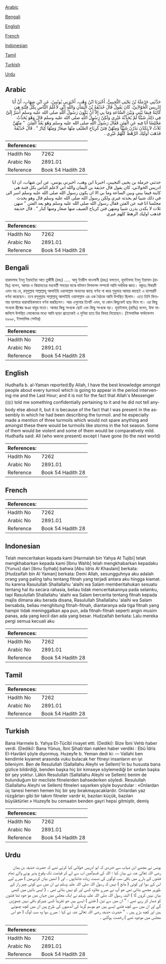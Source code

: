 [Arabic](#arabic)

[Bengali](#bengali)

[English](#english)

[French](#french)

[Indonesian](#indonesian)

[Tamil](#tamil)

[Turkish](#turkish)

[Urdu](#urdu)

## Arabic


<div dir="rtl" lang="ar" style={{fontSize:'larger',backgroundColor:'#f8f9fa',padding:20}}>
حَدَّثَنِي حَرْمَلَةُ بْنُ يَحْيَى التُّجِيبِيُّ، أَخْبَرَنَا ابْنُ وَهْبٍ، أَخْبَرَنِي يُونُسُ، عَنِ ابْنِ شِهَابٍ، أَنَّ أَبَا إِدْرِيسَ الْخَوْلاَنِيَّ، كَانَ يَقُولُ قَالَ حُذَيْفَةُ بْنُ الْيَمَانِ وَاللَّهِ إِنِّي لأَعْلَمُ النَّاسِ بِكُلِّ فِتْنَةٍ هِيَ كَائِنَةٌ فِيمَا بَيْنِي وَبَيْنَ السَّاعَةِ وَمَا بِي إِلاَّ أَنْ يَكُونَ رَسُولُ اللَّهِ صلى الله عليه وسلم أَسَرَّ إِلَىَّ فِي ذَلِكَ شَيْئًا لَمْ يُحَدِّثْهُ غَيْرِي وَلَكِنْ رَسُولُ اللَّهِ صلى الله عليه وسلم قَالَ وَهُوَ يُحَدِّثُ مَجْلِسًا أَنَا فِيهِ عَنِ الْفِتَنِ فَقَالَ رَسُولُ اللَّهِ صلى الله عليه وسلم وَهُوَ يَعُدُّ الْفِتَنَ ‏ "‏ مِنْهُنَّ ثَلاَثٌ لاَ يَكَدْنَ يَذَرْنَ شَيْئًا وَمِنْهُنَّ فِتَنٌ كَرِيَاحِ الصَّيْفِ مِنْهَا صِغَارٌ وَمِنْهَا كِبَارٌ ‏"‏ ‏.‏ قَالَ حُذَيْفَةُ فَذَهَبَ أُولَئِكَ الرَّهْطُ كُلُّهُمْ غَيْرِي ‏.‏
</div>
<div style={{backgroundColor:'#f8f9fa',padding:20, marginBottom: 10}}><table> <thead> <tr> <th>References:</th> <th></th> </tr> </thead> <tbody><tr><td>Hadith No</td><td>7262</td></tr><tr><td>Arabic No</td><td>2891.01</td></tr><tr><td>Reference</td><td>Book 54 Hadith 28</td></tr></tbody></table></div>


<div dir="rtl" lang="ar" style={{fontSize:'larger',backgroundColor:'#f8f9fa',padding:20}}>
حدثني حرملة بن يحيى التجيبي، اخبرنا ابن وهب، اخبرني يونس، عن ابن شهاب، ان ابا ادريس الخولاني، كان يقول قال حذيفة بن اليمان والله اني لاعلم الناس بكل فتنة هي كاينة فيما بيني وبين الساعة وما بي الا ان يكون رسول الله صلى الله عليه وسلم اسر الى في ذلك شييا لم يحدثه غيري ولكن رسول الله صلى الله عليه وسلم قال وهو يحدث مجلسا انا فيه عن الفتن فقال رسول الله صلى الله عليه وسلم وهو يعد الفتن " منهن ثلاث لا يكدن يذرن شييا ومنهن فتن كرياح الصيف منها صغار ومنها كبار " . قال حذيفة فذهب اوليك الرهط كلهم غيري
</div>
<div style={{backgroundColor:'#f8f9fa',padding:20, marginBottom: 10}}><table> <thead> <tr> <th>References:</th> <th></th> </tr> </thead> <tbody><tr><td>Hadith No</td><td>7262</td></tr><tr><td>Arabic No</td><td>2891.01</td></tr><tr><td>Reference</td><td>Book 54 Hadith 28</td></tr></tbody></table></div>

## Bengali


<div dir="ltr" lang="bn" style={{fontSize:'larger',backgroundColor:'#f8f9fa',padding:20}}>
হারমালাহ ইবনু ইয়াহইয়া আত তুজীবী (রহঃ) ..... আবু ইদরীস খাওলানী (রহঃ) বলতেন, হুযাইফাহ ইবনু ইয়ামান (রাযিঃ) বলেন, আমার ও কিয়ামতের মধ্যবর্তী সময়ের মাঝে ঘটমান বিপদাপদ সম্পর্কে আমি সর্বাধিক জ্ঞাত। বস্তুতঃ বিষয়টি এমন নয় যে, রসূলুল্লাহ সাল্লাল্লাহু আলাইহি ওয়াসাল্লাম অন্যদের কাছে বর্ণনা না করে শুধুমাত্র আমার কাছেই এ ব্যাপারটি বর্ণনা করেছেন। তবে রসূলুল্লাহ সাল্লাল্লাহু আলাইহি ওয়াসাল্লাম এর এক বৈঠকে আমি উপস্থিত ছিলাম। এতে তিনি ফিতনার ব্যাপারে ধারাবাহিকভাবে বর্ণনা করছিলেন। আর এগুলোর তিনটি এমন, যা কোন কিছুকেই ছাড় দিবে না। এর কিছু সংখ্যক গ্রীষ্মের ঝঞা বায়ুর মতো। আবার কিছু সংখ্যক ছোট এবং কিছু সংখ্যক বড়। হুযাইফাহ্ (রাযিঃ) বলেন, উক্ত মাজলিসে উপস্থিত লোকেদের মধ্যে আমি ছাড়া প্রত্যেকেই এ দুনিয়া হতে চির বিদায় নিয়েছেন। (ইসলামিক ফাউন্ডেশন ৬৯৯৮, ইসলামিক সেন্টার)
</div>
<div style={{backgroundColor:'#f8f9fa',padding:20, marginBottom: 10}}><table> <thead> <tr> <th>References:</th> <th></th> </tr> </thead> <tbody><tr><td>Hadith No</td><td>7262</td></tr><tr><td>Arabic No</td><td>2891.01</td></tr><tr><td>Reference</td><td>Book 54 Hadith 28</td></tr></tbody></table></div>

## English


<div dir="ltr" lang="en" style={{fontSize:'larger',backgroundColor:'#f8f9fa',padding:20}}>
Hudhaifa b. al-Yaman reported:By Allah, I have the best knowledge amongst people about every turmoil which is going to appear in the period intervening me and the Last Hour; and it is not for the fact that Allah's Messenger (ﷺ) told me something confidentially pertaining to it and he did not tell anybody else about it, but it is because of the fact that I was present in the assembly in which he had been describing the turmoil. and he especially made a mention of three turmoils which would not spare anything and amongst these there would be turmoils like storms in the hot season. Some of them would be violent and some of them would be comparatively mild. Hudhaifa said: All (who were present) except I have gone (to the next world)
</div>
<div style={{backgroundColor:'#f8f9fa',padding:20, marginBottom: 10}}><table> <thead> <tr> <th>References:</th> <th></th> </tr> </thead> <tbody><tr><td>Hadith No</td><td>7262</td></tr><tr><td>Arabic No</td><td>2891.01</td></tr><tr><td>Reference</td><td>Book 54 Hadith 28</td></tr></tbody></table></div>

## French


<div dir="ltr" lang="fr" style={{fontSize:'larger',backgroundColor:'#f8f9fa',padding:20}}>

</div>
<div style={{backgroundColor:'#f8f9fa',padding:20, marginBottom: 10}}><table> <thead> <tr> <th>References:</th> <th></th> </tr> </thead> <tbody><tr><td>Hadith No</td><td>7262</td></tr><tr><td>Arabic No</td><td>2891.01</td></tr><tr><td>Reference</td><td>Book 54 Hadith 28</td></tr></tbody></table></div>

## Indonesian


<div dir="ltr" lang="id" style={{fontSize:'larger',backgroundColor:'#f8f9fa',padding:20}}>
Telah menceritakan kepada kami [Harmalah bin Yahya At Tujibi] telah mengkhabarkan kepada kami [Ibnu Wahb] telah mengkhabarkan kepadaku [Yunus] dari [Ibnu Syihab] bahwa [Abu Idris Al Khaulani] berkata: [Hudzaifah bin Al Yaman] berkata: Demi Allah, sesungguhnya aku adalah orang yang paling tahu tentang fitnah yang terjadi antara aku hingga kiamat. Itu karena Rasulullah Shallallahu 'alaihi wa Salam memberitahukan sesuatu tentang hal itu secara rahasia, beliau tidak menceritakannya pada selainku, tapi Rasulullah Shallallahu 'alaihi wa Salam bercerita tentang fitnah kepada majlis dimana aku berada disana, Rasulullah Shallallahu 'alaihi wa Salam bersabda, beliau menghitung fitnah-fitnah, diantaranya ada tiga fitnah yang hampir tidak meninggalkan apa pun, ada fitnah-fitnah seperti angin musim panas, ada yang kecil dan ada yang besar. Hudzaifah berkata: Lalu mereka pergi semua kecuali aku
</div>
<div style={{backgroundColor:'#f8f9fa',padding:20, marginBottom: 10}}><table> <thead> <tr> <th>References:</th> <th></th> </tr> </thead> <tbody><tr><td>Hadith No</td><td>7262</td></tr><tr><td>Arabic No</td><td>2891.01</td></tr><tr><td>Reference</td><td>Book 54 Hadith 28</td></tr></tbody></table></div>

## Tamil


<div dir="ltr" lang="ta" style={{fontSize:'larger',backgroundColor:'#f8f9fa',padding:20}}>

</div>
<div style={{backgroundColor:'#f8f9fa',padding:20, marginBottom: 10}}><table> <thead> <tr> <th>References:</th> <th></th> </tr> </thead> <tbody><tr><td>Hadith No</td><td>7262</td></tr><tr><td>Arabic No</td><td>2891.01</td></tr><tr><td>Reference</td><td>Book 54 Hadith 28</td></tr></tbody></table></div>

## Turkish


<div dir="ltr" lang="tr" style={{fontSize:'larger',backgroundColor:'#f8f9fa',padding:20}}>
Bana Harmele b. Yahya Et-Tücîbî rivayet etti. (Dediki): Bize İbni Vehb haber verdi. (Dediki): Bana Yûnus, İbni Şihab'dan naklen haber verdiki : Ebû İdris El-Havlânî şöyle diyormuş. Huzeyfe b. Yeman dedi ki: — Vallahi ben kendimle kıyamet arasında vuku bulacak her fitneyi insanların en iyi bileniyim. Ben de Resulullah (Sallallahu Aleyhi ve Sellem)'in bu hususta bana gizlice bildirdiği, benden başka hiç bir kimseye söylemediği bir sırdan başka bir şey yoktur. Lâkin Resulullah (Sallallahu Aleyhi ve Sellem) benim de bulunduğum bir mecliste fitnelerden bahsederken söyledi. Resulullah (Sallallahu Aleyhi ve Sellem) fitneleri sayarken şöyle buyurdular : «Onlardan üç tanesi hemen hemen hiç bir şey bırakmayacaklardır. Onlardan yaz rüzgârları gibi bir takım fitneler vardır ki, bazıları küçük, bazıları büyüktürler.» Huzeyfe bu cemaatın benden gayri hepsi gitmiştir, demiş
</div>
<div style={{backgroundColor:'#f8f9fa',padding:20, marginBottom: 10}}><table> <thead> <tr> <th>References:</th> <th></th> </tr> </thead> <tbody><tr><td>Hadith No</td><td>7262</td></tr><tr><td>Arabic No</td><td>2891.01</td></tr><tr><td>Reference</td><td>Book 54 Hadith 28</td></tr></tbody></table></div>

## Urdu


<div dir="rtl" lang="ur" style={{fontSize:'larger',backgroundColor:'#f8f9fa',padding:20}}>
یونس نے مجھے ابن شہاب سے خبردی کہ ابو ادریس خولانی کہا کرتے تھے کہ حضرت حذیفہ بن یمان رضی اللہ تعالیٰ عنہ نے بیان کیا : اللہ کی قسم!میں اب سے لے کر قیامت تک وقوع پذیر ہونے والے تمام فتنوں کے بارے میں باقی سب لوگوں کی نسبت زیادہ جانتاہوں ۔ اور ( انھیں بیان کرنےمیں ) میرے لیے اس کے سوا اور کوئی ( مانع ) نہیں کہ رسول اللہ صلی اللہ علیہ وسلم نے ان میں سے کوئی چیز راز کے طورپر مجھے بتائی تھی جو آپ نے میرے علاوہ کسی اور کو نہیں بتائی تھی ۔ ( ایسی باتیں میں کبھی بیان نہیں کروں گا ) البتہ رسول اللہ صلی اللہ علیہ وسلم نے ایک مجلس میں جہاں میں مو جود تھا فتنوں کو شمار کر رہے تھے : " ان میں سے تین ( فتنے ) ایسے ہیں جو تقریباً کسی چیزکو باقی نہیں چھوڑیں گے اور ان میں سے کچھ فتنے ایسے ہیں جو موسم گرما کی آندھیوں کی طرح ہیں ان میں کچھ چھوٹے ہیں اور کچھ بڑے ہیں ۔ " حضرت حذیفہ رضی اللہ تعالیٰ عنہ نے کہا : میرے سوا وہ سب لوگ ( جو اس مجلس میں موجود تھے ) رخصت ہوگئے ۔
</div>
<div style={{backgroundColor:'#f8f9fa',padding:20, marginBottom: 10}}><table> <thead> <tr> <th>References:</th> <th></th> </tr> </thead> <tbody><tr><td>Hadith No</td><td>7262</td></tr><tr><td>Arabic No</td><td>2891.01</td></tr><tr><td>Reference</td><td>Book 54 Hadith 28</td></tr></tbody></table></div>